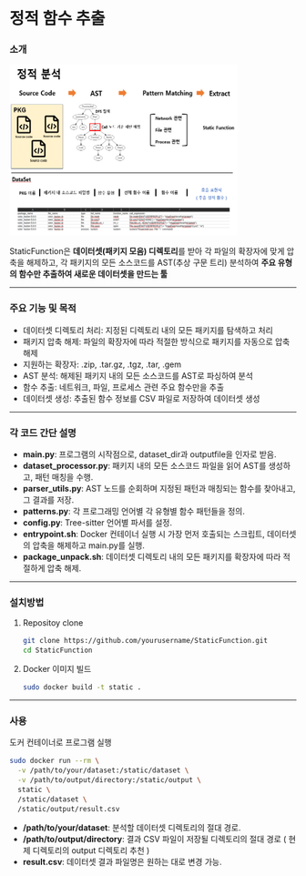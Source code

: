 # 정적 함수 추출 

### 소개
<img src="https://github.com/SJoon99/Static_Function/blob/main/image%20(1).png"  width="400" height="300"/>

StaticFunction은 **데이터셋(패키지 모음) 디렉토리**를 받아 각 파일의 확장자에 맞게 압축을 해제하고, 각 패키지의 모든 소스코드를 AST(추상 구문 트리) 분석하여 **주요 유형의 함수만 추출하여 새로운 데이터셋을 만드는 툴**

---
### 주요 기능 및 목적

- 데이터셋 디렉토리 처리: 지정된 디렉토리 내의 모든 패키지를 탐색하고 처리
- 패키지 압축 해제: 파일의 확장자에 따라 적절한 방식으로 패키지를 자동으로 압축 해제
- 지원하는 확장자: .zip, .tar.gz, .tgz, .tar, .gem
- AST 분석: 해제된 패키지 내의 모든 소스코드를 AST로 파싱하여 분석
- 함수 추출: 네트워크, 파일, 프로세스 관련 주요 함수만을 추출
- 데이터셋 생성: 추출된 함수 정보를 CSV 파일로 저장하여 데이터셋 생성

---
### 각 코드 간단 설명 

- **main.py**: 프로그램의 시작점으로, dataset_dir과 outputfile을 인자로 받음.
- **dataset_processor.py**: 패키지 내의 모든 소스코드 파일을 읽어 AST를 생성하고, 패턴 매칭을 수행.
- **parser_utils.py**: AST 노드를 순회하며 지정된 패턴과 매칭되는 함수를 찾아내고, 그 결과를 저장.
- **patterns.py**: 각 프로그래밍 언어별 각 유형별 함수 패턴들을 정의.
- **config.py**: Tree-sitter 언어별 파서를 설정.
- **entrypoint.sh**: Docker 컨테이너 실행 시 가장 먼저 호출되는 스크립트, 데이터셋의 압축을 해제하고 main.py를 실행.
- **package_unpack.sh**: 데이터셋 디렉토리 내의 모든 패키지를 확장자에 따라 적절하게 압축 해제.

---
### 설치방법

1. Repositoy clone
   
   ```bash
   git clone https://github.com/yourusername/StaticFunction.git
   cd StaticFunction

2. Docker 이미지 빌드
   
   ```bash
   sudo docker build -t static .
---
### 사용
도커 컨테이너로 프로그램 실행
```bash
sudo docker run --rm \
  -v /path/to/your/dataset:/static/dataset \
  -v /path/to/output/directory:/static/output \
  static \
  /static/dataset \
  /static/output/result.csv
```
- **/path/to/your/dataset**: 분석할 데이터셋 디렉토리의 절대 경로.
- **/path/to/output/directory**: 결과 CSV 파일이 저장될 디렉토리의 절대 경로 ( 현제 디렉토리의 output 디렉토리 추천 )
- **result.csv**: 데이터셋 결과 파일명은 원하는 대로 변경 가능.

